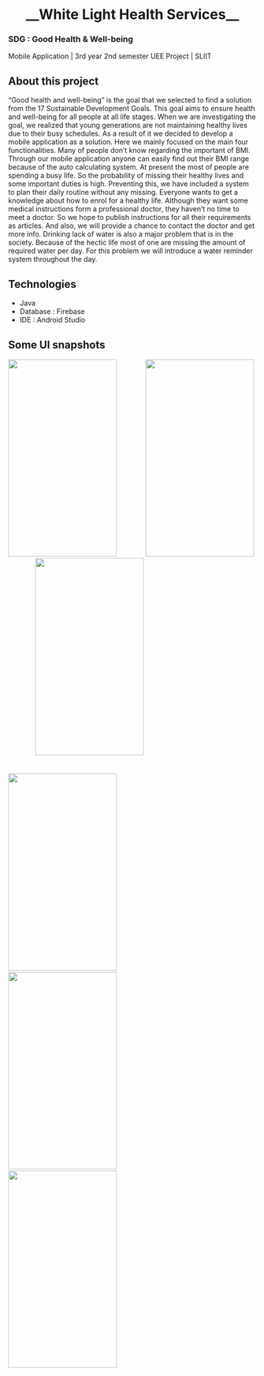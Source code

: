 <h1 align="center">__White Light Health Services__</h1>

### SDG : Good Health & Well-being
Mobile Application |  3rd year 2nd semester UEE Project | SLIIT 

<h2>About this project</h2>
“Good health and well-being” is the goal that we selected to find a solution from the 17 Sustainable Development Goals. This goal aims to ensure health and well-being for all people at all life stages. When we are investigating the goal, we realized that young generations are not maintaining healthy lives due to their busy schedules. As a result of it we decided to develop a mobile application as a solution. Here we mainly focused on the main four functionalities. Many of people don’t know regarding the important of BMI. Through our mobile application anyone can easily find out their BMI range because of the auto calculating system. At present the most of people are spending a busy life. So the probability of missing their healthy lives and some important duties is high. Preventing this, we have included a system to plan their daily routine without any missing. Everyone wants to get a knowledge about how to enrol for a healthy life. Although they want some medical instructions form a professional doctor, they haven’t no time to meet a doctor. So we hope to publish instructions for all their requirements as articles. And also, we will provide a chance to contact the doctor and get more info. Drinking lack of water is also a major problem that is in the society. Because of the hectic life most of one are missing the amount of required water per day. For this problem we will introduce a water reminder system throughout the day.

<h2>Technologies</h2>

- Java
-  Database : Firebase
-  IDE : Android Studio

<h2>Some UI snapshots </h2>


<img src="https://user-images.githubusercontent.com/87439553/201503761-601bb0d6-6086-4cff-b57b-5246b3d4cd11.jpg" width="220" height="400"/>&nbsp;&nbsp;&nbsp;&nbsp;&nbsp;&nbsp;&nbsp;&nbsp;&nbsp;&nbsp;&nbsp;&nbsp;&nbsp;&nbsp; <img src="https://user-images.githubusercontent.com/87439553/201503836-91610af6-218e-4401-9e92-3c43f3b531c6.jpg" width="220" height="400"/> &nbsp;&nbsp;&nbsp;&nbsp;&nbsp;&nbsp;&nbsp;&nbsp;&nbsp;&nbsp;&nbsp;&nbsp;&nbsp; <img src="https://user-images.githubusercontent.com/87439553/201503918-92627418-d90c-449b-af4b-8c4f771d1e82.jpg" width="220" height="400"/>
<br/><br/><br/>
<img src="https://user-images.githubusercontent.com/87439553/201503849-4d4570d4-2e80-42a3-bf50-d2b524f0f42e.jpg" width="220" height="400"/> &nbsp;&nbsp;&nbsp;&nbsp;&nbsp;&nbsp;&nbsp;&nbsp;&nbsp;&nbsp;&nbsp;&nbsp;&nbsp;&nbsp;&nbsp;&nbsp;&nbsp;&nbsp;&nbsp; <img src="https://user-images.githubusercontent.com/87439553/201503987-6a52afe4-d6be-49da-8910-70b6d3280ef0.jpg" width="220" height="400"/> &nbsp;&nbsp;&nbsp;&nbsp;&nbsp;&nbsp;&nbsp;&nbsp;&nbsp;&nbsp;&nbsp;&nbsp;&nbsp;&nbsp;&nbsp;&nbsp;&nbsp;&nbsp;&nbsp; <img src="https://user-images.githubusercontent.com/87439553/201504109-f8176597-486f-4db5-a713-18446c1654b1.jpg" width="220" height="400"/>


